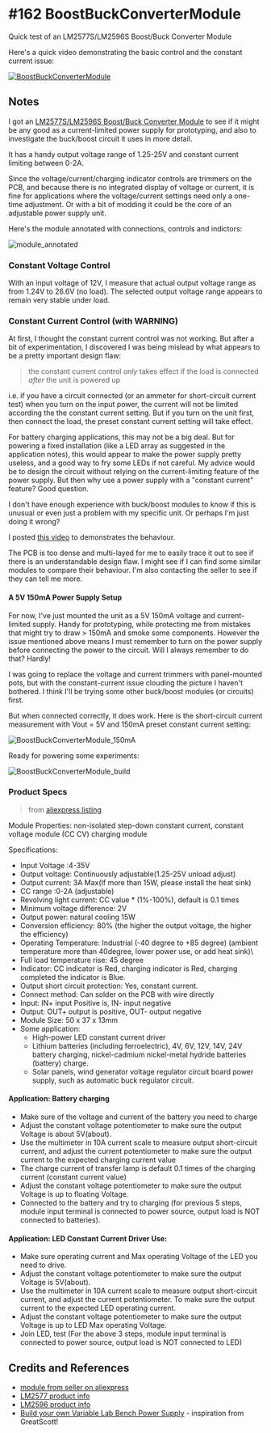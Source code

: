 # #162 BoostBuckConverterModule

Quick test of an LM2577S/LM2596S Boost/Buck Converter Module

Here's a quick video demonstrating the basic control and the constant current issue:

[![BoostBuckConverterModule](https://img.youtube.com/vi/vBijc1ZJEZM/0.jpg)](https://www.youtube.com/watch?v=vBijc1ZJEZM)


## Notes

I got an [LM2577S/LM2596S Boost/Buck Converter Module](https://www.aliexpress.com/item/New-Arrive-LM2577S-LM2596S-DC-DC-Step-Up-Down-Boost-Buck-Voltage-Power-Converter-Module/32358637220.html)
to see if it might be any good as a current-limited power supply for prototyping,
and also to investigate the buck/boost circuit it uses in more detail.

It has a handy output voltage range of 1.25-25V and constant current limiting between 0-2A.

Since the voltage/current/charging indicator controls are trimmers on the PCB, and because there is no integrated display of voltage or current,
it is fine for applications where the voltage/current settings need only a one-time adjustment.
Or with a bit of modding it could be the core of an adjustable power supply unit.

Here's the module annotated with connections, controls and indictors:

![module_annotated](./assets/module_annotated.jpg?raw=true)

### Constant Voltage Control

With an input voltage of 12V, I measure that actual output voltage range as from 1.24V to 26.6V (no load).
The selected output voltage range appears to remain very stable under load.

### Constant Current Control (with WARNING)

At first, I thought the constant current control was not working. But after a bit of experimentation,
I discovered I was being mislead by what appears to be a pretty important design flaw:

> the constant current control *only* takes effect if the load is connected *after* the unit is powered up

i.e. if you have a circuit connected (or an ammeter for short-circuit current test) when you turn on the input power,
the current will not be limited according the the constant current setting.
But if you turn on the unit first, then connect the load, the preset constant current setting will take effect.

For battery charging applications, this may not be a big deal.
But for powering a fixed installation (like a LED array as suggested in the application notes),
this would appear to make the power supply pretty useless, and a good way to fry some LEDs if not careful.
My advice would be to design the circuit without relying on the current-limiting feature of the power supply.
But then why use a power supply with a "constant current" feature? Good question.

I don't have enough experience with buck/boost modules to know if this is unusual or even just a problem with my specific unit.
Or perhaps I'm just doing it wrong?

I posted [this video](https://www.youtube.com/watch?v=vBijc1ZJEZM) to demonstrates the behaviour.

The PCB is too dense and multi-layed for me to easily trace it out to see if there is an understandable design flaw.
I might see if I can find some similar modules to compare their behaviour.
I'm also contacting the seller to see if they can tell me more.

#### A 5V 150mA Power Supply Setup

For now, I've just mounted the unit as a 5V 150mA voltage and current-limited supply.
Handy for prototyping, while protecting me from mistakes that might try to draw > 150mA and smoke some components.
However the issue mentioned above means I must remember to turn on the power supply before connecting the power to the circuit.
Will I always remember to do that? Hardly!

I was going to replace the voltage and current trimmers with panel-mounted pots,
but with the constant-current issue clouding the picture I haven't bothered.
I think I'll be trying some other buck/boost modules (or circuits) first.

But when connected correctly, it does work. Here is the short-circuit current measurement with Vout = 5V and 150mA preset constant current setting:

![BoostBuckConverterModule_150mA](./assets/BoostBuckConverterModule_150mA.jpg?raw=true)

Ready for powering some experiments:

![BoostBuckConverterModule_build](./assets/BoostBuckConverterModule_build.jpg?raw=true)

### Product Specs

> from [aliexpress listing](https://www.aliexpress.com/item/New-Arrive-LM2577S-LM2596S-DC-DC-Step-Up-Down-Boost-Buck-Voltage-Power-Converter-Module/32358637220.html)

Module Properties: non-isolated step-down constant current, constant voltage module (CC CV) charging module

Specifications:
* Input Voltage :4-35V
* Output voltage: Continuously adjustable(1.25-25V unload adjust)
* Output current: 3A Max(If more than 15W, please install the heat sink)
* CC range :0-2A (adjustable)
* Revolving light current: CC value * (1%-100%), default is 0.1 times
* Minimum voltage difference: 2V
* Output power: natural cooling 15W
* Conversion efficiency: 80% (the higher the output voltage, the higher the efficiency)
* Operating Temperature: Industrial (-40 degree to +85 degree) (ambient temperature more than 40degree, lower power use, or add heat sink)\
* Full load temperature rise: 45 degree
* Indicator: CC indicator is Red, charging indicator is Red, charging completed the indicator is Blue.
* Output short circuit protection: Yes, constant current.
* Connect method: Can solder on the PCB with wire directly
* Input: IN+ input Positive is, IN- input negative
* Output: OUT+ output is positive, OUT- output negative
* Module Size: 50 x 37 x 13mm
* Some application:
  - High-power LED constant current driver
  - Lithium batteries (including ferroelectric), 4V, 6V, 12V, 14V, 24V battery charging, nickel-cadmium nickel-metal hydride batteries (battery) charge.
  - Solar panels, wind generator voltage regulator circuit board power supply, such as automatic buck regulator circuit.

#### Application: Battery charging
* Make sure of the voltage and current of the battery you need to charge
* Adjust the constant voltage potentiometer to make sure the output Voltage is about 5V(about).
* Use the multimeter in 10A current scale to measure output short-circuit current, and adjust the current potentiometer to make sure the output current to the expected charging current value
* The charge current of transfer lamp is default 0.1 times of the charging current (constant current value)
* Adjust the constant voltage potentiometer to make sure the output Voltage is up to floating Voltage.
* Connected to the battery and try to charging (for previous 5 steps, module input terminal is connected to power source, output load is NOT connected to batteries).

#### Application: LED Constant Current Driver Use:
* Make sure operating current and Max operating Voltage of the LED you need to drive.
* Adjust the constant voltage potentiometer to make sure the output Voltage is 5V(about).
* Use the multimeter in 10A current scale to measure output short-circuit current, and adjust the current potentiometer. To make sure the output current to the expected LED operating current.
* Adjust the constant voltage potentiometer to make sure the output Voltage is up to LED Max operating Voltage.
* Join LED, test (For the above 3 steps, module input terminal is connected to power source, output load is NOT connected to LED)


## Credits and References
* [module from seller on aliexpress](https://www.aliexpress.com/item/New-Arrive-LM2577S-LM2596S-DC-DC-Step-Up-Down-Boost-Buck-Voltage-Power-Converter-Module/32358637220.html)
* [LM2577 product info](http://www.ti.com/product/lm2577)
* [LM2596 product info](http://www.ti.com/product/lm2596)
* [Build your own Variable Lab Bench Power Supply](https://youtu.be/wI-KYRdmx-E) - inspiration from GreatScott!
